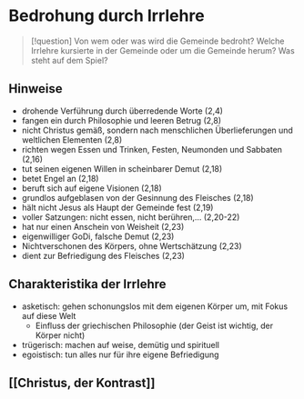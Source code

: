 # Bedrohung durch Irrlehre

> [!question] Von wem oder was wird die Gemeinde bedroht? Welche Irrlehre kursierte in der Gemeinde oder um die Gemeinde herum? Was steht auf dem Spiel?

## Hinweise

- drohende Verführung durch überredende Worte (2,4)
- fangen ein durch Philosophie und leeren Betrug (2,8)
- nicht Christus gemäß, sondern nach menschlichen Überlieferungen und weltlichen Elementen (2,8)
- richten wegen Essen und Trinken, Festen, Neumonden und Sabbaten (2,16)
- tut seinen eigenen Willen in scheinbarer Demut (2,18)
- betet Engel an (2,18)
- beruft sich auf eigene Visionen (2,18)
- grundlos aufgeblasen von der Gesinnung des Fleisches (2,18)
- hält nicht Jesus als Haupt der Gemeinde fest (2,19)
- voller Satzungen: nicht essen, nicht berühren,... (2,20-22)
- hat nur einen Anschein von Weisheit (2,23)
- eigenwilliger GoDi, falsche Demut (2,23)
- Nichtverschonen des Körpers, ohne Wertschätzung (2,23)
- dient zur Befriedigung des Fleisches (2,23)

## Charakteristika der Irrlehre

- asketisch: gehen schonungslos mit dem eigenen Körper um, mit Fokus auf diese Welt
	- Einfluss der griechischen Philosophie (der Geist ist wichtig, der Körper nicht)
- trügerisch: machen auf weise, demütig und spirituell 
- egoistisch: tun alles nur für ihre eigene Befriedigung

## [[Christus, der Kontrast]]